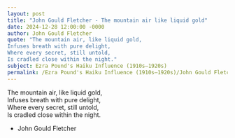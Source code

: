 ```yaml
---
layout: post
title: "John Gould Fletcher - The mountain air like liquid gold"
date: 2024-12-28 12:00:00 -0000
author: John Gould Fletcher
quote: "The mountain air, like liquid gold,  
Infuses breath with pure delight,  
Where every secret, still untold,  
Is cradled close within the night."
subject: Ezra Pound's Haiku Influence (1910s–1920s)
permalink: /Ezra Pound's Haiku Influence (1910s–1920s)/John Gould Fletcher/John Gould Fletcher - The mountain air like liquid gold
---
```


The mountain air, like liquid gold,  
Infuses breath with pure delight,  
Where every secret, still untold,  
Is cradled close within the night.

- John Gould Fletcher
